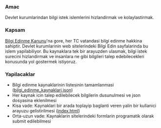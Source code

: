 ### Amac
Devlet kurumlarindan bilgi istek islemlerini hizlandirmak ve kolaylastirmak. 

### Kapsam
[Bilgi Edinme Kanunu](http://www.mevzuat.gov.tr/Metin.Aspx?MevzuatKod=1.5.4982&sourceXmlSearch=&MevzuatIliski=0)'na gore, her TC vatandasi bilgi edinme hakkina sahiptir. Devlet kurumlarinin web sitelerindeki Bilgi Edin sayfalarinda bu islem yapilabiliyor. Bu kaynaklara tek bir arayuzden ulasmak, bilgi istek surecini hizlandirmak ve insanlara ne gibi bilgileri talep edebilecekleri konusunda yol gostermek istiyoruz. 

### Yapilacaklar
- Bilgi edinme kaynaklarinin listesinin tamamlanmasi ([bilgi_edinme_kaynaklari.json](https://github.com/direnkod/bilgi-edin/blob/master/bilgi_edinme_kaynaklari.json))
- Her kaynak icin talep edilebilecek bilgilerin dusunulmesi ve json dosyasina eklenilmesi
- Kisa vade: Kaynaklari bir arada toplayip baglanti veren yalin bir kullanici arayuzu gelistirilmesi ([index.html](https://github.com/direnkod/bilgi-edin/blob/master/index.html))
- Orta-uzun vade: Kaynaklarin sitelerindeki formlarin programatik olarak submit edilebilmesi

